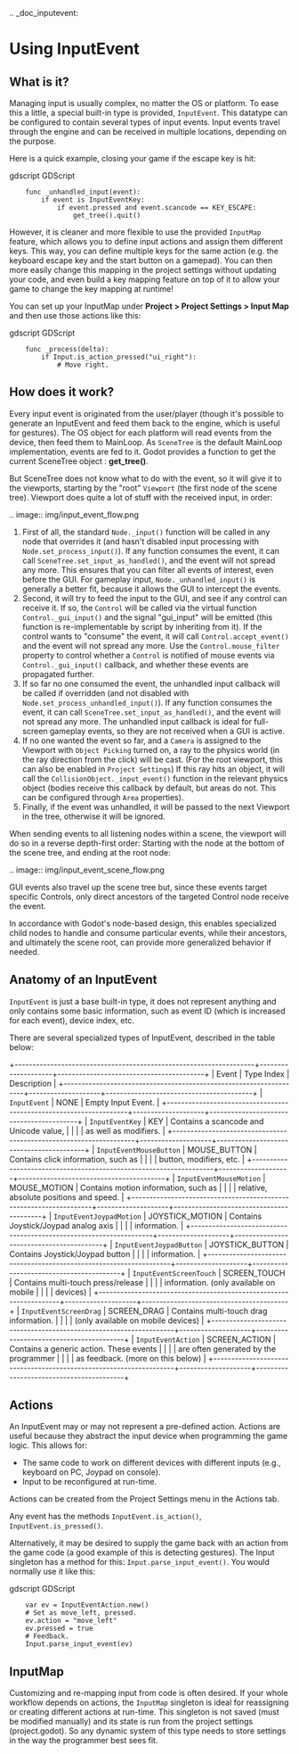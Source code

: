 .. _doc_inputevent:

Using InputEvent
================

What is it?
-----------

Managing input is usually complex, no matter the OS or platform. To ease
this a little, a special built-in type is provided, `InputEvent`.
This datatype can be configured to contain several types of input
events. Input events travel through the engine and can be received in
multiple locations, depending on the purpose.

Here is a quick example, closing your game if the escape key is hit:

gdscript GDScript

```
    func _unhandled_input(event):
        if event is InputEventKey:
            if event.pressed and event.scancode == KEY_ESCAPE:
                get_tree().quit()
```

However, it is cleaner and more flexible to use the provided `InputMap` feature,
which allows you to define input actions and assign them different keys. This way,
you can define multiple keys for the same action (e.g. the keyboard escape key and the start button on a gamepad).
You can then more easily change this mapping in the project settings without updating your code,
and even build a key mapping feature on top of it to allow your game to change the key mapping at runtime!

You can set up your InputMap under **Project > Project Settings > Input Map** and then use those actions like this:

gdscript GDScript

```
    func _process(delta):
        if Input.is_action_pressed("ui_right"):
            # Move right.
```

How does it work?
-----------------

Every input event is originated from the user/player (though it's
possible to generate an InputEvent and feed them back to the engine,
which is useful for gestures). The OS object for each platform will read
events from the device, then feed them to MainLoop. As `SceneTree`
is the default MainLoop implementation, events are fed to it. Godot
provides a function to get the current SceneTree object :
**get_tree()**.

But SceneTree does not know what to do with the event, so it will give
it to the viewports, starting by the "root" `Viewport` (the first
node of the scene tree). Viewport does quite a lot of stuff with the
received input, in order:

.. image:: img/input_event_flow.png

1. First of all, the standard `Node._input()` function
   will be called in any node that overrides it (and hasn't disabled input processing with `Node.set_process_input()`).
   If any function consumes the event, it can call `SceneTree.set_input_as_handled()`, and the event will
   not spread any more. This ensures that you can filter all events of interest, even before the GUI.
   For gameplay input, `Node._unhandled_input()` is generally a better fit, because it allows the GUI to intercept the events.
2. Second, it will try to feed the input to the GUI, and see if any
   control can receive it. If so, the `Control` will be called via the
   virtual function `Control._gui_input()` and the signal
   "gui_input" will be emitted (this function is re-implementable by
   script by inheriting from it). If the control wants to "consume" the
   event, it will call `Control.accept_event()` and the event will
   not spread any more. Use the `Control.mouse_filter`
   property to control whether a `Control` is notified
   of mouse events via `Control._gui_input()`
   callback, and whether these events are propagated further.
3. If so far no one consumed the event, the unhandled input callback
   will be called if overridden (and not disabled with
   `Node.set_process_unhandled_input()`).
   If any function consumes the event, it can call `SceneTree.set_input_as_handled()`, and the
   event will not spread any more. The unhandled input callback is ideal for full-screen gameplay events, so they are not received when a GUI is active.
4. If no one wanted the event so far, and a `Camera` is assigned
   to the Viewport with `Object Picking` turned on, a ray to the physics world (in the ray direction from
   the click) will be cast. (For the root viewport, this can also be enabled in `Project Settings`) If this ray hits an object, it will call the
   `CollisionObject._input_event()` function in the relevant
   physics object (bodies receive this callback by default, but areas do
   not. This can be configured through `Area` properties).
5. Finally, if the event was unhandled, it will be passed to the next
   Viewport in the tree, otherwise it will be ignored.

When sending events to all listening nodes within a scene, the viewport
will do so in a reverse depth-first order: Starting with the node at
the bottom of the scene tree, and ending at the root node:

.. image:: img/input_event_scene_flow.png

GUI events also travel up the scene tree but, since these events target
specific Controls, only direct ancestors of the targeted Control node receive the event.

In accordance with Godot's node-based design, this enables
specialized child nodes to handle and consume particular events, while
their ancestors, and ultimately the scene root, can provide more
generalized behavior if needed.

Anatomy of an InputEvent
------------------------

`InputEvent` is just a base built-in type, it does not represent
anything and only contains some basic information, such as event ID
(which is increased for each event), device index, etc.

There are several specialized types of InputEvent, described in the table below:

+-------------------------------------------------------------------+--------------------+-----------------------------------------+
| Event                                                             | Type Index         | Description                             |
+-------------------------------------------------------------------+--------------------+-----------------------------------------+
| `InputEvent`                              | NONE               | Empty Input Event.                      |
+-------------------------------------------------------------------+--------------------+-----------------------------------------+
| `InputEventKey`                        | KEY                | Contains a scancode and Unicode value,  |
|                                                                   |                    | as well as modifiers.                   |
+-------------------------------------------------------------------+--------------------+-----------------------------------------+
| `InputEventMouseButton`        | MOUSE_BUTTON       | Contains click information, such as     |
|                                                                   |                    | button, modifiers, etc.                 |
+-------------------------------------------------------------------+--------------------+-----------------------------------------+
| `InputEventMouseMotion`        | MOUSE_MOTION       | Contains motion information, such as    |
|                                                                   |                    | relative, absolute positions and speed. |
+-------------------------------------------------------------------+--------------------+-----------------------------------------+
| `InputEventJoypadMotion`      | JOYSTICK_MOTION    | Contains Joystick/Joypad analog axis    |
|                                                                   |                    | information.                            |
+-------------------------------------------------------------------+--------------------+-----------------------------------------+
| `InputEventJoypadButton`      | JOYSTICK_BUTTON    | Contains Joystick/Joypad button         |
|                                                                   |                    | information.                            |
+-------------------------------------------------------------------+--------------------+-----------------------------------------+
| `InputEventScreenTouch`        | SCREEN_TOUCH       | Contains multi-touch press/release      |
|                                                                   |                    | information. (only available on mobile  |
|                                                                   |                    | devices)                                |
+-------------------------------------------------------------------+--------------------+-----------------------------------------+
| `InputEventScreenDrag`          | SCREEN_DRAG        | Contains multi-touch drag information.  |
|                                                                   |                    | (only available on mobile devices)      |
+-------------------------------------------------------------------+--------------------+-----------------------------------------+
| `InputEventAction`                  | SCREEN_ACTION      | Contains a generic action. These events |
|                                                                   |                    | are often generated by the programmer   |
|                                                                   |                    | as feedback. (more on this below)       |
+-------------------------------------------------------------------+--------------------+-----------------------------------------+

Actions
-------

An InputEvent may or may not represent a pre-defined action. Actions are
useful because they abstract the input device when programming the game
logic. This allows for:

-  The same code to work on different devices with different inputs (e.g.,
   keyboard on PC, Joypad on console).
-  Input to be reconfigured at run-time.

Actions can be created from the Project Settings menu in the Actions
tab.

Any event has the methods `InputEvent.is_action()`,
`InputEvent.is_pressed()`.

Alternatively, it may be desired to supply the game back with an action
from the game code (a good example of this is detecting gestures).
The Input singleton has a method for this:
`Input.parse_input_event()`. You would normally use it like this:

gdscript GDScript

```
    var ev = InputEventAction.new()
    # Set as move_left, pressed.
    ev.action = "move_left"
    ev.pressed = true
    # Feedback.
    Input.parse_input_event(ev)
````

InputMap
--------

Customizing and re-mapping input from code is often desired. If your
whole workflow depends on actions, the `InputMap` singleton is
ideal for reassigning or creating different actions at run-time. This
singleton is not saved (must be modified manually) and its state is run
from the project settings (project.godot). So any dynamic system of this
type needs to store settings in the way the programmer best sees fit.
